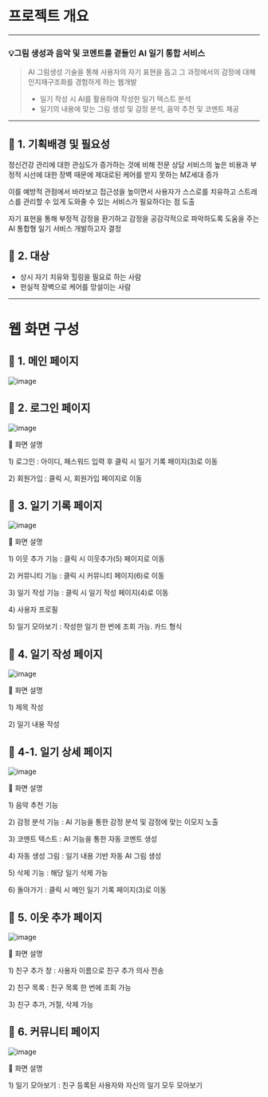 # 프로젝트 개요
---
### 💡그림 생성과 음악 및 코멘트를 곁들인 AI 일기 통합 서비스

> AI 그림생성 기술을 통해 사용자의 자기 표현을 돕고 그 과정에서의 감정에 대해 인지재구조화를 경험하게 하는 웹개발
> - 일기 작성 시 AI를 활용하여 작성한 일기 텍스트 분석
> - 일기의 내용에 맞는 그림 생성 및 감정 분석, 음악 추천 및 코멘트 제공

---

## 🔹 1. 기획배경 및 필요성

정신건강 관리에 대한 관심도가 증가하는 것에 비해 전문 상담 서비스의 높은 비용과 부정적 시선에 대한 장벽 때문에 제대로된 케어를 받지 못하는 MZ세대 증가

이를 예방적 관점에서 바라보고 접근성을 높이면서 사용자가 스스로를 치유하고 스트레스를 관리할 수 있게 도와줄 수 있는 서비스가 필요하다는 점 도출

자기 표현을 통해 부정적 감정을 환기하고 감정을 공감각적으로 파악하도록 도움을 주는 AI 통합형 일기 서비스 개발하고자 결정

## 🔹 2. 대상

- 상시 자기 치유와 힐링을 필요로 하는 사람
- 현실적 장벽으로 케어를 망설이는 사람

---

# 웹 화면 구성
## 🔹 1. 메인 페이지

![image](https://github.com/Three-Park/frontend_server/assets/128453499/f022c515-2c16-4880-ad27-f0e6cd791a37)


## 🔹 2. 로그인 페이지

![image](https://github.com/Three-Park/frontend_server/assets/128453499/573cd7e5-852e-4e19-99d6-b564a45c418c)


📖 화면 설명

1\) 로그인 : 아이디, 패스워드 입력 후 클릭 시 일기 기록 페이지(3)로 이동

2\) 회원가입 : 클릭 시, 회원가입 페이지로 이동

## 🔹 3. 일기 기록 페이지

![image](https://github.com/Three-Park/frontend_server/assets/128453499/97ba4dba-2587-471c-a603-c12903999583)

📖 화면 설명

1\) 이웃 추가 기능 : 클릭 시 이웃추가(5) 페이지로 이동

2\) 커뮤니티 기능 : 클릭 시 커뮤니티 페이지(6)로 이동

3\) 일기 작성 기능 : 클릭 시 일기 작성 페이지(4)로 이동

4\) 사용자 프로필

5\) 일기 모아보기 : 작성한 일기 한 번에 조회 가능. 카드 형식

## 🔹 4. 일기 작성 페이지

![image](https://github.com/Three-Park/frontend_server/assets/128453499/c414d98f-e045-4218-914b-7d21db403676)

📖 화면 설명

1\) 제목 작성

2\) 일기 내용 작성

## 🔹 4-1. 일기 상세 페이지

![image](https://github.com/Three-Park/frontend_server/assets/128453499/a3941ce7-161e-4409-9f57-1d002889c72c)

📖 화면 설명

1\) 음악 추천 기능

2\) 감정 분석 기능 : AI 기능을 통한 감정 분석 및 감정에 맞는 이모지 노출

3\) 코멘트 텍스트 : AI 기능을 통한 자동 코멘트 생성

4\) 자동 생성 그림 : 일기 내용 기반 자동 AI 그림 생성

5\) 삭제 기능 : 해당 일기 삭제 가능

6\) 돌아가기 : 클릭 시 메인 일기 기록 페이지(3)로 이동

## 🔹 5. 이웃 추가 페이지

![image](https://github.com/Three-Park/frontend_server/assets/128453499/2512e173-802c-478d-a48f-8dd91ecc2fab)

📖 화면 설명

1\) 친구 추가 창 : 사용자 이름으로 친구 추가 의사 전송

2\) 친구 목록 : 친구 목록 한 번에 조회 가능

3\) 친구 추가, 거절, 삭제 가능

## 🔹 6. 커뮤니티 페이지

![image](https://github.com/Three-Park/frontend_server/assets/128453499/32526563-bbb1-4180-9805-55330dcd3c69)

📖 화면 설명

1\) 일기 모아보기 : 친구 등록된 사용자와 자신의 일기 모두 모아보기

